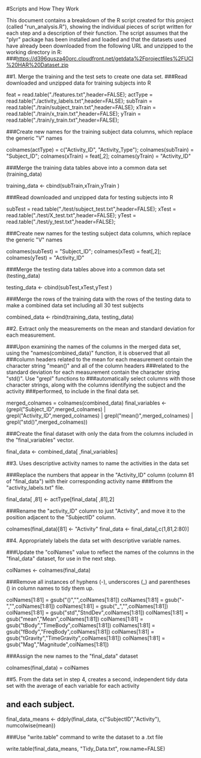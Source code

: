 #Scripts and How They Work

  This document contains a breakdown of the R script created for this project (called "run_analysis.R"), showing the
individual pieces of script written for each step and a description of their function.  The script assumes that the 
"plyr" package has been installed and loaded and that the datasets used have already been downloaded from the following 
URL and unzipped to the working directory in R:
###https://d396qusza40orc.cloudfront.net/getdata%2Fprojectfiles%2FUCI%20HAR%20Dataset.zip

##1. Merge the training and the test sets to create one data set.
###Read downloaded and unzipped data for training subjects into R 

feat = read.table("./features.txt",header=FALSE);
actType = read.table("./activity_labels.txt",header=FALSE);
subTrain = read.table("./train/subject_train.txt",header=FALSE);
xTrain = read.table("./train/x_train.txt",header=FALSE);
yTrain = read.table("./train/y_train.txt",header=FALSE);

###Create new names for the training subject data columns, which replace the generic "V" names

colnames(actType) = c("Activity_ID", "Activity_Type");
colnames(subTrain) = "Subject_ID";
colnames(xTrain) = feat[,2];
colnames(yTrain) = "Activity_ID"

###Merge the training data tables above into a common data set (training_data)

training_data <- cbind(subTrain,xTrain,yTrain )

###Read downloaded and unzipped data for testing subjects into R 

subTest = read.table("./test/subject_test.txt",header=FALSE);
xTest = read.table("./test/X_test.txt",header=FALSE);
yTest = read.table("./test/y_test.txt",header=FALSE);

###Create new names for the testing subject data columns, which replace the generic "V" names

colnames(subTest) = "Subject_ID";
colnames(xTest) = feat[,2];
colnames(yTest) = "Activity_ID"

###Merge the testing data tables above into a common data set (testing_data)

testing_data <- cbind(subTest,xTest,yTest )

###Merge the rows of the training data with the rows of the testing data to make a combined data set including all 30 test subjects

combined_data <- rbind(training_data, testing_data)

##2.  Extract only the measurements on the mean and standard deviation for each measurement.

###Upon examining the names of the columns in the merged data set, using the "names(combined_data)" function, it is observed that all
###column headers related to the mean for each measurement contain the character string "mean()" and all of the column headers
###related to the standard deviation for each measurement contain the character string "std()".  Use "grepl" functions to
###automatically select columns with those character strings, along with the columns identifying the subject and the activity
###performed, to include in the final data set.

merged_colnames = colnames(combined_data) 
final_variables <- (grepl("Subject_ID",merged_colnames) | 
                grepl("Activity_ID",merged_colnames) |
                grepl("mean()",merged_colnames) | 
                grepl("std()",merged_colnames))

###Create the final dataset with only the data from the columns included in the "final_variables" vector.

final_data <- combined_data[ ,final_variables]

##3. Uses descriptive activity names to name the activities in the data set

###Replace the numbers that appear in the "Activity_ID" column (column 81 of "final_data") with their corresponding activity name 
###from the "activity_labels.txt" file.

final_data[ ,81] <- actType[final_data[ ,81],2]

###Rename the "activity_ID" column to just "Activity", and move it to the position adjacent to the "SubjectID" column.

colnames(final_data)[81] <- "Activity"
final_data <- final_data[,c(1,81,2:80)]

##4. Appropriately labels the data set with descriptive variable names.

###Update the "colNames" value to reflect the names of the columns in the "final_data" dataset, for use in the next step.

colNames <- colnames(final_data)

###Remove all instances of hyphens (-), underscores (_) and parentheses () in column names to tidy them up.

colNames[1:81] = gsub("()","",colNames[1:81])
colNames[1:81] = gsub("-","",colNames[1:81])
colNames[1:81] = gsub("_","",colNames[1:81])
colNames[1:81] = gsub("std","StndDev",colNames[1:81])
colNames[1:81] = gsub("mean","Mean",colNames[1:81])
colNames[1:81] = gsub("tBody","TimeBody",colNames[1:81])
colNames[1:81] = gsub("fBody","FreqBody",colNames[1:81])
colNames[1:81] = gsub("tGravity","TimeGravity",colNames[1:81])
colNames[1:81] = gsub("Mag","Magnitude",colNames[1:81])

###Assign the new names to the "final_data" dataset

colnames(final_data) = colNames

##5. From the data set in step 4, creates a second, independent tidy data set with the average of each variable for each activity
##   and each subject.

final_data_means <- ddply(final_data, c("SubjectID","Activity"), numcolwise(mean))

###Use "write.table" command to write the dataset to a .txt file

write.table(final_data_means, "Tidy_Data.txt", row.name=FALSE)
